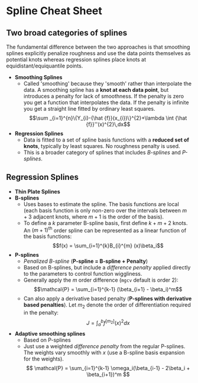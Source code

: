 # Spline Cheat Sheet 
## Two broad categories of splines 
The fundamental difference between the two approaches is that smoothing splines explicitly penalize roughness
and use the data points themselves as potential knots whereas regression splines place knots at
equidistant/equiquantile points.
* __Smoothing Splines__ 
  - Called 'smoothing' because they 'smooth' rather than interpolate the data. A smoothing spline has a **knot at each data point**, but introduces a penalty for lack of smoothness. If the penalty is zero you get a function that interpolates the data. If the penalty is infinite you get a straight line fitted by ordinary least squares.
  $$\sum _{i=1}^{n}\{Y_{i}-{\hat {f}}(x_{i})\}^{2}+\lambda \int {\hat {f}}''(x)^{2}\,dx$$
* __Regression Splines__ 
  - Data is fitted to a set of spline basis functions with a **reduced set of knots**, typically by least squares. No roughness penalty is used.
  -  This is a broader category of splines that includes *B-splines* and *P-splines*. 

## Regression Splines 
* __Thin Plate Splines__ 
* __B-splines__ 
  - Uses bases to estimate the spline. The basis functions are local (each basis function is only non-zero over the intervals between $m + 3$ adjacent knots, where $m + 1$ is the order of the basis).
  - To define a $k$ parameter B-spline basis, first define $k + m + 2$ knots. An $(m + 1)^\text{th}$ order spline can be represented as a linear function of the basis functions: $$f(x) = \sum_{i=1}^{k}B_{i}^{m} (x)\beta_i$$
* __P-splines__  
  - *Penalized B-spline* (**P-spline = B-spline + Penalty**)
  - Based on B-splines, but include a *difference penalty* applied directly to the parameters to control function wiggliness. 
  - Generally apply the $m$ order difference (`mgcv` default is order 2):
  $$\mathcal{P} = \sum_{i=1}^{k-1} (\beta_{i+1} - \beta_i)^m$$
  - Can also apply a derivative based penalty (**P-splines with derivative based penalties**). Let $m_2$ denote the order of differentiation required in the penalty:
  $$J = \int_{a}^{b} f^{[m_2]}(x)^2dx$$
* __Adaptive smoothing splines__ 
  - Based on P-splines 
  - Just use a weighted *difference penalty* from the regular P-splines. The weights vary smoothly with $x$ (use a B-spline basis expansion for the weights). 
  $$ \mathcal{P} = \sum_{i=1}^{k-1} \omega_i(\beta_{i-1} - 2\beta_i + \beta_{i+1})^m $$
  